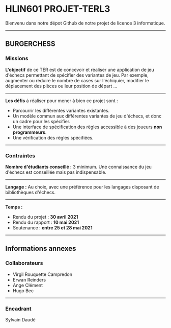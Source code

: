 # HLIN601 PROJET-TERL3
Bienvenu dans notre dépot Github de notre projet de licence 3 informatique.

-----------------
## BURGERCHESS
### Missions
**L'objectif** de ce TER est de concevoir et réaliser une application de jeu d'échecs permettant de spécifier des variantes de jeu.
Par exemple, augmenter ou réduire le nombre de cases sur l'échiquier, modifier le déplacement des pièces ou leur position de départ ...

-----------------
**Les défis** à réaliser pour mener à bien ce projet sont :

 * Parcourrir les différentes variantes existantes.
 * Un modèle commun aux différentes variantes de jeu d'échecs, et donc un cadre pour les spécifier.
 * Une interface de spécification des règles accessible à des joueurs **non programmeurs**.
 * Une vérification des règles spécifiées.

-----------------
### Contraintes
**Nombre d'étudiants conseillé :** 3 minimum. Une connaissance du jeu d'échecs est conseillée mais pas indispensable.

-----------------
**Langage :** Au choix, avec une préférence pour les langages disposant de bibliothèques d'échecs.

-----------------
**Temps :** 
 * Rendu du projet : **30 avril 2021**
 * Rendu du rapport : **10 mai 2021**
 * Soutenance : **entre 25 et 28 mai 2021**

-----------------

## Informations annexes
### Collaborateurs
 * Virgil Rouquette Campredon
 * Erwan Reinders
 * Ange Clément
 * Hugo Bec

-----------------
### Encadrant
Sylvain Daudé
